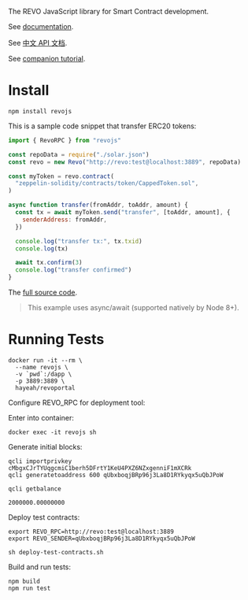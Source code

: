 The REVO JavaScript library for Smart Contract development.

See [documentation](https://revolutionchain.github.io/revojs-doc/).

See [中文 API 文档](https://revolutionchain.github.io/revojs-doc-cn/).

See [companion tutorial](https://github.com/revolutionchain/revobook/blob/master/en/part2/erc20-js.md).

# Install

```
npm install revojs
```

This is a sample code snippet that transfer ERC20 tokens:

```js
import { RevoRPC } from "revojs"

const repoData = require("./solar.json")
const revo = new Revo("http://revo:test@localhost:3889", repoData)

const myToken = revo.contract(
  "zeppelin-solidity/contracts/token/CappedToken.sol",
)

async function transfer(fromAddr, toAddr, amount) {
  const tx = await myToken.send("transfer", [toAddr, amount], {
    senderAddress: fromAddr,
  })

  console.log("transfer tx:", tx.txid)
  console.log(tx)

  await tx.confirm(3)
  console.log("transfer confirmed")
}
```

The [full source code](https://github.com/revolutionchain/revobook-mytoken-revojs-cli).

> This example uses async/await (supported natively by Node 8+).

# Running Tests

```
docker run -it --rm \
  --name revojs \
  -v `pwd`:/dapp \
  -p 3889:3889 \
  hayeah/revoportal
```

Configure REVO_RPC for deployment tool:

Enter into container:

```
docker exec -it revojs sh
```

Generate initial blocks:

```
qcli importprivkey cMbgxCJrTYUqgcmiC1berh5DFrtY1KeU4PXZ6NZxgenniF1mXCRk
qcli generatetoaddress 600 qUbxboqjBRp96j3La8D1RYkyqx5uQbJPoW

qcli getbalance

2000000.00000000
```

Deploy test contracts:

```
export REVO_RPC=http://revo:test@localhost:3889
export REVO_SENDER=qUbxboqjBRp96j3La8D1RYkyqx5uQbJPoW

sh deploy-test-contracts.sh
```

Build and run tests:

```
npm build
npm run test
```

